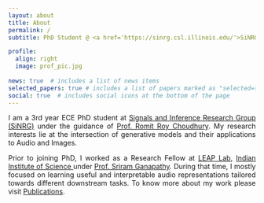 ```yaml
---
layout: about
title: About
permalink: /
subtitle: PhD Student @ <a href='https://sinrg.csl.illinois.edu/'>SiNRG</a> | ECE, <a href="https://illinois.edu/">University of Illinois at Urbana-Champaign </a> 

profile:
  align: right
  image: prof_pic.jpg
  
news: true  # includes a list of news items
selected_papers: true # includes a list of papers marked as "selected={true}"
social: true  # includes social icons at the bottom of the page
---
```

<div style="text-align: justify"> 
<p>
I am a 3rd year ECE PhD student at <a href="https://sinrg.csl.illinois.edu/"> Signals and Inference Research Group (SiNRG)</a> under the guidance of <a href="https://croy.web.engr.illinois.edu/"> Prof. Romit Roy Choudhury</a>. My research interests lie at the intersection of generative models and their applications to Audio and Images.
</p>

Prior to joining PhD, I worked as a Research Fellow at <a href="http://www.leap.ee.iisc.ac.in/"> LEAP Lab</a>, <a href="https://iisc.ac.in/">Indian Institute of Science </a> under <a href="http://leap.ee.iisc.ac.in/sriram/">Prof. Sriram Ganapathy</a>. During that time, I mostly focused on learning useful and interpretable audio representations tailored towards different downstream tasks.
To know more about my work please visit <a href="https://debottam-dutta7.github.io/publications/">Publications</a>.  
</div>
<br>

